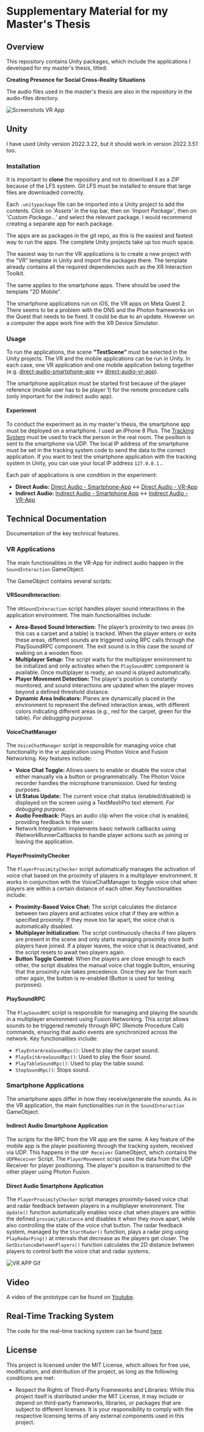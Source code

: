 
# Supplementary Material for my Master's Thesis

## Overview

This repository contains Unity packages, which include the applications I developed for my master's thesis, titled:

**Creating Presence for Social Cross-Reality Situations**

The audio files used in the master's thesis are also in the repository in the audio-files directory.

![Screenshots VR App](images/vr-screenshots.png)
## Unity

I have used Unity version 2022.3.22, but it should work in version 2022.3.51 too.

### Installation

It is important to **clone** the repository and not to download it as a ZIP because of the LFS system. Git LFS must be installed to ensure that large files are downloaded correctly.

Each `.unitypackage` file can be imported into a Unity project to add the contents. Click on _'Assets'_ in the top bar, then on _'Import Package'_, then on _'Custom Package...'_ and select the relevant package. I would recommend creating a separate app for each package.

The apps are as packages in the git repo, as this is the easiest and fastest way to run the apps. The complete Unity projects take up too much space.

The easiest way to run the VR applications is to create a new project with the "VR" template in Unity and import the packages there. The template already contains all the required dependencies such as the XR Interaction Toolkit.

The same applies to the smartphone apps. There should be used the template "2D Mobile".

The smartphone applications run on iOS, the VR apps on Meta Quest 2. There seems to be a problem with the DNS and the Photon frameworks on the Quest that needs to be fixed. It could be due to an update. However on a computer the apps work fine with the XR Device Simulator.

### Usage

To run the applications, the scene **"TestScene"** must be selected in the Unity projects. The VR and the mobile applications can be run in Unity.
In each case, one VR application and one mobile application belong together (e.g. [direct-audio-smartphone-app](direct-audio-smartphone-app) <-> [direct-audio-vr-app](direct-audio-vr-app)).

The smartphone application must be started first because of the player reference (mobile user has to be player 1) for the remote procedure calls (only important for the indirect audio app).

#### Experiment

To conduct the experiment as in my master's thesis, the smartphone app must be deployed on a smartphone. I used an iPhone 8 Plus. The [Tracking System](https://github.com/nils-nilsen/human-apriltag-tracking) must be used to track the person in the real room. The position is sent to the smartphone via UDP. The local IP address of the smartphone must be set in the tracking system code to send the data to the correct application. If you want to test the smartphone application with the tracking system in Unity, you can use your local IP address `127.0.0.1.`.

Each pair of applications is one condition in the experiment:
 - **Direct Audio:** [Direct Audio - Smartphone-App](direct-audio-smartphone-app) <-> [Direct Audio - VR-App](direct-audio-vr-app)
 - **Indirect Audio:** [Indirect Audio - Smartphone App](indirect-audio-smartphone-app) <-> [Indirect Audio - VR-App](indirect-audio-vr-app)

## Technical Documentation

Documentation of the key technical features.

### VR Applications

The main functionalities in the VR-App for indirect audio happen in the `SoundInteraction` GameObject.

The GameObject contains several scripts:
#### VRSoundInteraction:

The `VRSoundInteraction` script handles player sound interactions in the application environment. The main functionalities include:

- **Area-Based Sound Interaction:** The player’s proximity to two areas (in this cas a carpet and a table) is tracked. When the player enters or exits these areas, different sounds are triggered using RPC calls through the PlaySoundRPC component. The exit sound is in this case the sound of walking on a wooden floor.
- **Multiplayer Setup:** The script waits for the multiplayer environment to be initialized and only activates when the `PlaySoundRPC` component is available. Once multiplayer is ready, an sound is played automatically.
- **Player Movement Detection:** The player's position is constantly monitored, and sound interactions are updated when the player moves beyond a defined threshold distance.
- **Dynamic Area Indicators:** Planes are dynamically placed in the environment to represent the defined interaction areas, with different colors indicating different areas (e.g., red for the carpet, green for the table). _For debugging purpose._


#### VoiceChatManager

The `VoiceChatManager` script is responsible for managing voice chat functionality in the vr application using Photon Voice and Fusion Networking. Key features include:
- **Voice Chat Toggle:** Allows users to enable or disable the voice chat either manually via a button or programmatically. The Photon Voice recorder handles the microphone transmission. Used for testing purposes.
- **UI Status Update:** The current voice chat status (enabled/disabled) is displayed on the screen using a TextMeshPro text element. _For debugging purpose._
- **Audio Feedback:** Plays an audio clip when the voice chat is enabled, providing feedback to the user.
- Network Integration: Implements basic network callbacks using INetworkRunnerCallbacks to handle player actions such as joining or leaving the application.

#### PlayerProximityChecker

The `PlayerProximityChecker` script automatically manages the activation of voice chat based on the proximity of players in a multiplayer environment. It works in conjunction with the VoiceChatManager to toggle voice chat when players are within a certain distance of each other. Key functionalities include:

- **Proximity-Based Voice Chat:** The script calculates the distance between two players and activates voice chat if they are within a specified proximity. If they move too far apart, the voice chat is automatically disabled.
- **Multiplayer Initialization:** The script continuously checks if two players are present in the scene and only starts managing proximity once both players have joined. If a player leaves, the voice chat is deactivated, and the script resets to await two players again.
- **Button Toggle Control:** When the players are close enough to each other, the script disables the manual voice chat toggle button, ensuring that the proximity rule takes precedence. Once they are far from each other again, the button is re-enabled (Button is used for testing purposes).

#### PlaySoundRPC

The `PlaySoundRPC` script is responsible for managing and playing the sounds in a multiplayer environment using Fusion Networking. This script allows sounds to be triggered remotely through RPC (Remote Procedure Call) commands, ensuring that audio events are synchronized across the network. Key functionalities include:

- `PlayEnterAreaSoundRpc()`: Used to play the carpet sound.
- `PlayExitAreaSoundRpc()`: Used to play the floor sound.
- `PlayTableSoundRpc()`: Used to play the table sound.
- `StopSoundRpc()`: Stops sound.

### Smartphone Applications

The smartphone apps differ in how they receive/generate the sounds.
As in the VR application, the main functionalities run in the `SoundInteraction` GameObject.

#### Indirect Audio Smartphone Application

The scripts for the RPC from the VR app are the same. A key feature of the mobile app is the player positioning through the tracking system, received via UDP. This happens in the `UDP Receiver` GameObject, which contains the `UDPReceiver` Script. The `PlayerMovement` script uses the data from the UDP Receiver for player positioning. The player's position is transmitted to the other player using Photon Fusion.

#### Direct Audio Smartphone Application

The `PlayerProximityChecker` script manages proximity-based voice chat and radar feedback between players in a multiplayer environment. The `Update()` function automatically enables voice chat when players are within the defined `proximityDistance` and disables it when they move apart, while also controlling the state of the voice chat button. The radar feedback system, managed by the `StartRadar()` function, plays a radar ping using `PlayRadarPing()` at intervals that decrease as the players get closer. The `GetDistanceBetweenPlayers()` function calculates the 2D distance between players to control both the voice chat and radar systems.


![VR APP Gif](images/vr-app.gif)

## Video

A video of the prototype can be found on [Youtube](https://youtu.be/LO0nUNsAlCQ).

## Real-Time Tracking System

The code for the real-time tracking system can be found
[here](https://github.com/nils-nilsen/human-apriltag-tracking).


## License
This project is licensed under the MIT License, which allows for free use, modification, and distribution of the project, as long as the following conditions are met:

- Respect the Rights of Third-Party Frameworks and Libraries: While this project itself is distributed under the MIT License, it may include or depend on third-party frameworks, libraries, or packages that are subject to different licenses. It is your responsibility to comply with the respective licensing terms of any external components used in this project.